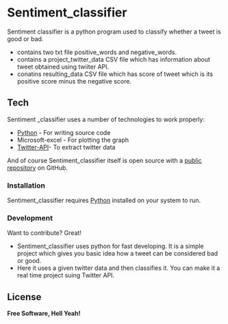 # Sentiment_classifier


Sentiment classifier is a python program used to classify whether a tweet is good or bad. 

  - contains two txt file positive_words and negative_words.
  - contains a project_twitter_data CSV file which has information about tweet obtained using twiiter API.
  - conatins resulting_data CSV file which has score of tweet which is its positive score minus the negative score.

## Tech

Sentiment _classifier uses a number of technologies to work properly:

* [Python](https://www.python.org/) - For writing source code
* Microsoft-excel - For plotting the graph
* [Twitter-API](https://developer.twitter.com/en/docs)- To extract twitter data

And of course Sentiment_classifier itself is open source with a [public repository](https://github.com/avinash4364/Sentiment_classifier)
 on GitHub.

### Installation

Sentiment_classifier requires [Python](https://www.python.org/) installed on your system to run.


### Development

Want to contribute? Great!

- Sentiment_classifier uses python for fast developing. It is a simple project which gives you basic idea how a tweet can be considered bad or good.
- Here it uses a given twitter data and then classifies it. You can make it a real time project suing Twitter API.

License
----


**Free Software, Hell Yeah!**

[//]: #



   [git-repo-url]: (https://github.com/avinash4364/Sentiment_classifier)

